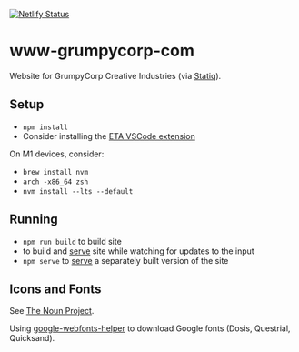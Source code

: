 [![Netlify Status](https://api.netlify.com/api/v1/badges/63595710-a86c-48c9-a3e2-5a2f4e4bdadc/deploy-status)](https://app.netlify.com/sites/grumpycorp/deploys)

# www-grumpycorp-com

Website for GrumpyCorp Creative Industries (via [Statiq](https://statiq.dev)).

## Setup

- `npm install`
- Consider installing the [ETA VSCode extension](https://marketplace.visualstudio.com/items?itemName=shadowtime2000.eta-vscode)

On M1 devices, consider:
- `brew install nvm`
- `arch -x86_64 zsh`
- `nvm install --lts --default`

## Running

- `npm run build` to build site
- <TBD> to build and [serve](http://localhost:5080) site while watching for updates to the input
- `npm serve` to [serve](http://localhost:5080) a separately built version of the site

## Icons and Fonts

See [The Noun Project](https://thenounproject.com/).

Using [google-webfonts-helper](https://gwfh.mranftl.com/fonts) to download Google fonts (Dosis, Questrial, Quicksand).
